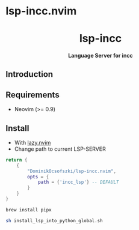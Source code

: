 # lsp-incc.nvim



<h1 align='center'>lsp-incc</h1>

<h4 align='center'>Language Server for incc</h4>


## Introduction


## Requirements

- Neovim (>= 0.9)

## Install

- With [lazy.nvim](https://github.com/folke/lazy.nvim)
- Change path to current LSP-SERVER

```lua
return {
    {
		"DominikOcsofszki/lsp-incc.nvim",
		opts = {
			path = {'incc_lsp'} -- DEFAULT
		}
	}
}
```


```sh
brew install pipx
```

```sh
sh install_lsp_into_python_global.sh
```


